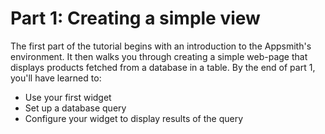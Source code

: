 # Part 1: Creating a simple view

The first part of the tutorial begins with an introduction to the Appsmith's environment. It then walks you through creating a simple web-page that displays products fetched from a database in a table. By the end of part 1, you'll have learned to: 

* Use your first widget
* Set up a database query 
* Configure your widget to display results of the query 


